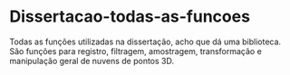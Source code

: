 # Dissertacao-todas-as-funcoes
Todas as funções utilizadas na dissertação, acho que dá uma biblioteca. São funções para registro, filtragem, amostragem, transformação e manipulação geral de nuvens de pontos 3D.
